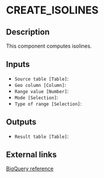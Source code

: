 
# CREATE_ISOLINES
## Description

 This component computes isolines.
 
## Inputs
* `Source table [Table]`: 
* `Geo column [Column]`: 
* `Range value [Number]`: 
* `Mode [Selection]`: 
* `Type of range [Selection]`: 

## Outputs
* `Result table [Table]`: 

## External links
[BigQuery reference](https://docs.carto.com/analytics-toolbox-bigquery/sql-reference/lds/#create_isolines)
      